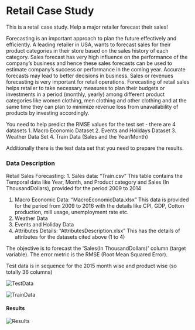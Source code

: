 # Retail Case Study
This is a retail case study. Help a major retailer forecast their sales!

Forecasting is an important approach to plan the future effectively and efficiently. A leading retailer in USA, wants to forecast sales for their product categories in their store based on the sales history of each category. Sales forecast has very high influence on the performance of the company’s business and hence these sales forecasts can be used to estimate company’s success or performance in the coming year. Accurate forecasts may lead to better decisions in business. Sales or revenues forecasting is very important for retail operations. Forecasting of retail sales helps retailer to take necessary measures to plan their budgets or investments in a period (monthly, yearly) among different product categories like women clothing, men clothing and other clothing and at the same time they can plan to minimize revenue loss from unavailability of products by investing accordingly.

You need to help predict the RMSE values for the test set - there are 4 datasets 1. Macro Economic Dataset 2. Events and Holidays Dataset 3. Weather Data Set 4. Train Data (Sales and the Year/Month)

Additionally there is the test data set that you need to prepare the results.

### Data Description
Retail Sales Forecasting: 1. Sales data: “Train.csv” This table contains the Temporal data like Year, Month, and Product category and Sales (In ThousandDollars), provided for the period 2009 to 2014

1. Macro Economic Data: “MacroEconomicData.xlsx” This data is provided for the period from 2009 to 2016 with the details like CPI, GDP, Cotton production, mill usage, unemployment rate etc.
2. Weather Data
3. Events and Holiday Data
4. Attributes Details: “AttributesDescription.xlsx” This has the details of attributes for the datasets cited above (1 to 4)

The objective is to forecast the 'Sales(In ThousandDollars)' column (target variable). The error metric is the RMSE (Root Mean Squared Error).

Test data is in sequence for the 2015 month wise and product wise (so totally 36 columns)

![TestData](https://i.postimg.cc/dQT2qzHv/Screen_Shot_2018-09-24_at_12.49.13_PM.png "Retail Case Study Test data")

![TrainData](https://i.postimg.cc/gkFvrNQh/Screen_Shot_2018-09-24_at_12.49.29_PM.png "Retail Case Study Train data")


#### Results

![Results](https://i.postimg.cc/KvPtTthH/Screen_Shot_2018-09-24_at_12.23.51_PM.png "Retail Case Study Train data Results")
